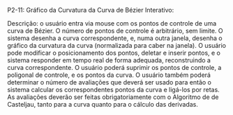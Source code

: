 P2-11: Gráfico da Curvatura da Curva de Bézier Interativo:
 
Descrição: o usuário entra via mouse com os pontos de controle de uma curva de Bézier.
O número de pontos de controle é arbitrário, sem limite.
O sistema desenha a curva correspondente, e, numa outra janela, desenha o gráfico da
curvatura da curva (normalizada para caber na janela). O usuário pode modificar o
posicionamento dos pontos, deletar e inserir pontos, e o sistema responder em tempo real
de forma adequada, reconstruindo a curva correspondente. O usuário poderá suprimir os
pontos de controle, a poligonal de controle, e os pontos da curva. O usuário também
poderá determinar o número de avaliações que deverá ser usado para então o sistema
calcular os correspondentes pontos da curva e ligá-los por retas. As avaliações deverão
ser feitas obrigatoriamente com o Algoritmo de de Casteljau, tanto para a curva quanto
para o cálculo das derivadas.